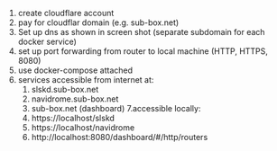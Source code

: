 1. create cloudflare account
2. pay for cloudflar domain (e.g. sub-box.net)
3. Set up dns as shown in screen shot (separate subdomain for each docker service)
4. set up port forwarding from router to local machine (HTTP, HTTPS, 8080)
5. use docker-compose attached
6. services accessible from internet at:
    1. slskd.sub-box.net
    2. navidrome.sub-box.net
    3. sub-box.net (dashboard)
7.accessible locally:
    1. https://localhost/slskd
    2. https://localhost/navidrome
    3. http://localhost:8080/dashboard/#/http/routers
